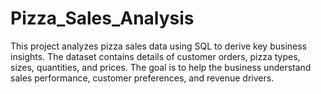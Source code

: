 # Pizza_Sales_Analysis
This project analyzes pizza sales data using SQL to derive key business insights. The dataset contains details of customer orders, pizza types, sizes, quantities, and prices. The goal is to help the business understand sales performance, customer preferences, and revenue drivers.
